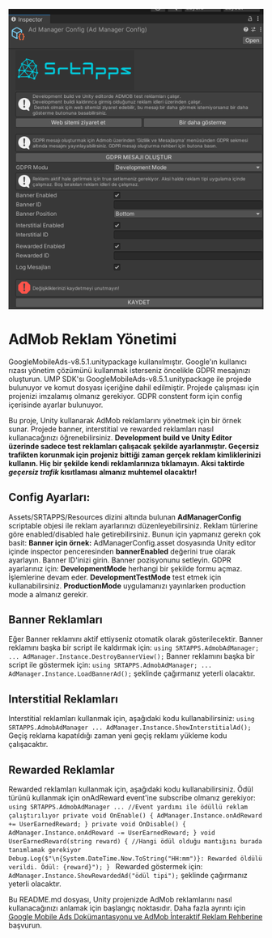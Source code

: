![Cover Image](https://raw.githubusercontent.com/ysalihtuncel/AdmobSample/main/Assets/SRTAPPS/Sprites/cover_new.png)

# AdMob Reklam Yönetimi
GoogleMobileAds-v8.5.1.unitypackage kullanıılmıştır.
Google'ın kullanıcı rızası yönetim çözümünü kullanmak isterseniz öncelikle GDPR mesajınızı oluşturun. UMP SDK'sı GoogleMobileAds-v8.5.1.unitypackage ile projede bulunuyor ve komut dosyası içeriğine dahil edilmiştir. 
Projede çalışması için projenizi imzalamış olmanız gerekiyor. GDPR constent form için config içerisinde ayarlar bulunuyor.

Bu proje, Unity kullanarak AdMob reklamlarını yönetmek için bir örnek sunar. Projede banner, interstitial ve rewarded reklamları nasıl kullanacağınızı öğrenebilirsiniz.
**Development build ve Unity Editor üzerinde sadece test reklamları çalışacak şekilde ayarlanmıştır. Geçersiz trafikten korunmak için projeniz bittiği zaman gerçek reklam kimliklerinizi kullanın.
Hiç bir şekilde kendi reklamlarınıza tıklamayın. Aksi taktirde _geçersiz trafik_ kısıtlaması almanız muhtemel olacaktır!**

## Config Ayarları:
Assets/SRTAPPS/Resources dizini altında bulunan **AdManagerConfig** scriptable objesi ile reklam ayarlarınızı düzenleyebilirsiniz. Reklam türlerine göre enabled/disabled hale getirebilirsiniz.
Bunun için yapmanız gerekn çok basit:
  **Banner için örnek:**
  AdManagerConfig.asset dosyasında Unity editor içinde inspector penceresinden **bannerEnabled** değerini true olarak ayarlayın.
  Banner ID'inizi girin.
  Banner pozisyonunu setleyin.
GDPR ayarlarınız için:
  **DevelopmentMode** herhangi bir şekilde formu açmaz. İşlemlerine devam eder.
  **DevelopmentTestMode** test etmek için kullanabilirsiniz.
  **ProductionMode** uygulamanızı yayınlarken production mode a almanız gerekir.

## Banner Reklamları
Eğer Banner reklamını aktif ettiyseniz otomatik olarak gösterilecektir. 
Banner reklamını başka bir script ile kaldırmak için:
   `using SRTAPPS.AdmobAdManager;
   ...
   AdManager.Instance.DestroyBannerView();`
Banner reklamını başka bir script ile göstermek için:
   `using SRTAPPS.AdmobAdManager;
   ...
   AdManager.Instance.LoadBannerAd();`
şeklinde çağırmanız yeterli olacaktır.

## Interstitial Reklamları
Interstitial reklamları kullanmak için, aşağıdaki kodu kullanabilirsiniz:
`using SRTAPPS.AdmobAdManager
...
AdManager.Instance.ShowInterstitialAd();`
Geçiş reklama kapatıldığı zaman yeni geçiş reklamı yükleme kodu çalışacaktır.

## Rewarded Reklamlar
Rewarded reklamları kullanmak için, aşağıdaki kodu kullanabilirsiniz. Ödül türünü kullanmak için onAdReward event'ine subscribe olmanız gerekiyor:
`using SRTAPPS.AdmobAdManager
...
//Event yardımı ile ödüllü reklam çalıştırılıyor
private void OnEnable() {
    AdManager.Instance.onAdReward += UserEarnedReward;
}
private void OnDisable() {
    AdManager.Instance.onAdReward -= UserEarnedReward;
}
void UserEarnedReward(string reward)
{
    //Hangi ödül olduğu mantığını burada tanımlamak gerekiyor
   Debug.Log($"\n{System.DateTime.Now.ToString("HH:mm")}: Rewarded öldülü verildi. Ödül: {reward}");
}
`
Rewarded göstermek için:
`AdManager.Instance.ShowRewardedAd("ödül tipi");`
şeklinde çağırmanız yeterli olacaktır.


Bu README.md dosyası, Unity projenizde AdMob reklamlarını nasıl kullanacağınızı anlamak için başlangıç ​​noktasıdır. Daha fazla ayrıntı için [Google Mobile Ads Dokümantasyonu ve AdMob İnteraktif Reklam Rehberine](https://developers.google.com/admob/unity/quick-start) başvurun.
